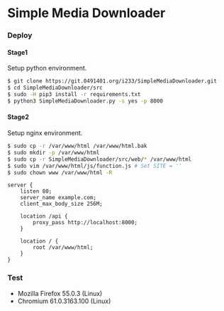 # Simple Media Downloader

### Deploy

#### Stage1

Setup python environment.

```bash
$ git clone https://git.0491401.org/i233/SimpleMediaDownloader.git
$ cd SimpleMediaDownloader/src
$ sudo -H pip3 install -r requirements.txt
$ python3 SimpleMediaDownloader.py -s yes -p 8000
```

#### Stage2

Setup nginx environment.

```bash
$ sudo cp -r /var/www/html /var/www/html.bak
$ sudo mkdir -p /var/www/html
$ sudo cp -r SimpleMediaDownloader/src/web/* /var/www/html
$ sudo vim /var/www/html/js/function.js # Set SITE = ''
$ sudo chown www /var/www/html -R
```

```nginx
server {
	listen 80;
	server_name example.com;
	client_max_body_size 256M;

	location /api {
		proxy_pass http://localhost:8000;
	}

	location / {
		root /var/www/html;
	}
}
```

### Test

+ Mozilla Firefox 55.0.3 (Linux)
+ Chromium 61.0.3163.100 (Linux)